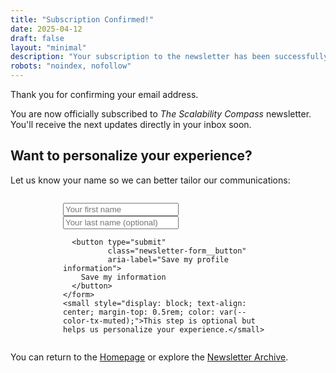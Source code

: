 ```yaml
---
title: "Subscription Confirmed!"
date: 2025-04-12
draft: false
layout: "minimal"
description: "Your subscription to the newsletter has been successfully confirmed."
robots: "noindex, nofollow"
---
```


Thank you for confirming your email address.

You are now officially subscribed to *The Scalability Compass* newsletter. You'll receive the next updates directly in your inbox soon.

## Want to personalize your experience?

Let us know your name so we can better tailor our communications:

<div id="mlb2-subscription-details" 
     class="ml-form-embedContainer ml-subscribe-form"
     data-form-id="24760757">
  <div style="max-width: 24em; margin: 2em auto;"> 
    <form id="profile-completion-form" 
      class="newsletter-form" 
      action="https://static.mailerlite.com/webforms/submit/c7i4q6"
      method="post">
      <div class="form-group mb-2">
        <input type="text" 
              name="fields[name]"
              placeholder="Your first name"
              class="newsletter-form__input" 
              aria-label="Enter your first name"
              id="profile-name"
              autocomplete="given-name">
      </div>
      <div class="form-group mb-2">
        <input type="text" 
              name="fields[last_name]"
              placeholder="Your last name (optional)"
              class="newsletter-form__input" 
              aria-label="Enter your last name"
              id="profile-lastname"
              autocomplete="family-name">
      </div>
      <input type="hidden" name="fields[language]" value="en">
      <input type="hidden" name="ml-submit" value="1">
      <input type="hidden" name="anticsrf" value="true">
      
      <button type="submit"
              class="newsletter-form__button" 
              aria-label="Save my profile information">
        Save my information
      </button>
    </form>
    <small style="display: block; text-align: center; margin-top: 0.5rem; color: var(--color-tx-muted);">This step is optional but helps us personalize your experience.</small>
  </div>
</div>

<script>
  document.addEventListener('DOMContentLoaded', function() {
    var form = document.getElementById('profile-completion-form');
    form.addEventListener('submit', function(e) {
      e.preventDefault();
      var name = document.getElementById('profile-name').value;
      var lastname = document.getElementById('profile-lastname').value;
      
      // Submit via AJAX
      var xhr = new XMLHttpRequest();
      xhr.open('POST', form.action, true);
      xhr.setRequestHeader('Content-Type', 'application/x-www-form-urlencoded');
      
      xhr.onreadystatechange = function() {
        if (xhr.readyState === 4) {
          if (xhr.status === 200) {
            form.innerHTML = '<p style="text-align: center;">Thank you, ' + (name || 'subscriber') + '! Your information has been saved.</p>';
          }
        }
      };
      
      var formData = new FormData(form);
      var urlEncoded = new URLSearchParams(formData).toString();
      xhr.send(urlEncoded);
    });
  });
</script>

You can return to the [Homepage](/en/) or explore the [Newsletter Archive](/en/newsletter/).
